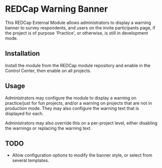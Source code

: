# REDCap Warning Banner

This REDCap External Module allows administrators to display a warning banner to survey respondents, and users on the invite participants page, if the project is of purpose 'Practice', or otherwise, is still in development mode.

## Installation

Install the module from the REDCap module repository and enable in the Control Center, then enable on all projects.

## Usage

Administrators may configure the module to display a warning on practice/just for fun projects, and/or a warning on projects that are not in production mode. They may also configure the warning text that is displayed for each.

Administrators may also override this on a per-project level, either disabling the warnings or replacing the warning text.

## TODO

- Allow configuration options to modify the banner style, or select from several templates.
